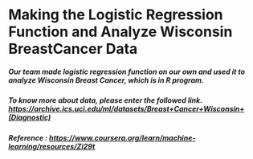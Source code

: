 # Making the Logistic Regression Function and Analyze Wisconsin BreastCancer Data

##### Our team made logistic regression function on our own and used it to analyze Wisconsin Breast Cancer, which is in R program.
##### To know more about data, please enter the followed link. https://archive.ics.uci.edu/ml/datasets/Breast+Cancer+Wisconsin+(Diagnostic)
##### Reference : https://www.coursera.org/learn/machine-learning/resources/Zi29t
